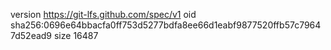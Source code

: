 version https://git-lfs.github.com/spec/v1
oid sha256:0696e64bbacfa0ff753d5277bdfa8ee66d1eabf9877520ffb57c79647d52ead9
size 16487
